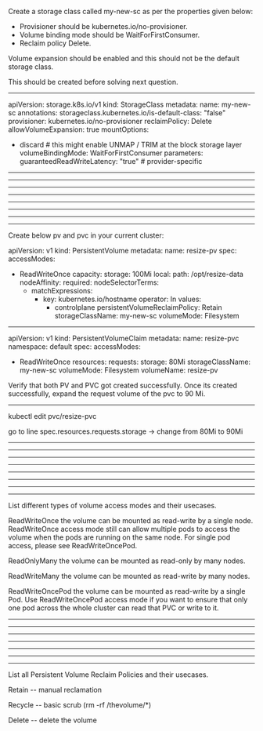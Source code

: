 Create a storage class called my-new-sc as per the properties given below:

- Provisioner should be kubernetes.io/no-provisioner. 
- Volume binding mode should be WaitForFirstConsumer.
- Reclaim policy Delete.

Volume expansion should be enabled and this should not be the default storage class.

This should be created before solving next question.


*********************************************************************

apiVersion: storage.k8s.io/v1
kind: StorageClass
metadata:
  name: my-new-sc
  annotations:
    storageclass.kubernetes.io/is-default-class: "false"
provisioner: kubernetes.io/no-provisioner
reclaimPolicy: Delete
allowVolumeExpansion: true
mountOptions:
  - discard # this might enable UNMAP / TRIM at the block storage layer
volumeBindingMode: WaitForFirstConsumer
parameters:
  guaranteedReadWriteLatency: "true" # provider-specific

*********************************************************************


------------------------------------------------------------------
------------------------------------------------------------------
------------------------------------------------------------------
------------------------------------------------------------------
------------------------------------------------------------------
------------------------------------------------------------------
------------------------------------------------------------------


Create below pv and pvc in your current cluster:

apiVersion: v1
kind: PersistentVolume
metadata:
  name: resize-pv
spec:
  accessModes:
  - ReadWriteOnce
  capacity:
    storage: 100Mi
  local:
    path: /opt/resize-data
  nodeAffinity:
    required:
      nodeSelectorTerms:
      - matchExpressions:
        - key: kubernetes.io/hostname
          operator: In
          values:
          - controlplane
  persistentVolumeReclaimPolicy: Retain
  storageClassName: my-new-sc
  volumeMode: Filesystem
---
apiVersion: v1
kind: PersistentVolumeClaim
metadata:
  name: resize-pvc
  namespace: default
spec:
  accessModes:
  - ReadWriteOnce
  resources:
    requests:
      storage: 80Mi
  storageClassName: my-new-sc
  volumeMode: Filesystem
  volumeName: resize-pv

Verify that both PV and PVC got created successfully. Once its created successfully, expand the request volume of the pvc to 90 Mi.

*********************************************************************

kubectl edit pvc/resize-pvc

go to line spec.resources.requests.storage -> change from 80Mi to 90Mi

*********************************************************************


------------------------------------------------------------------
------------------------------------------------------------------
------------------------------------------------------------------
------------------------------------------------------------------
------------------------------------------------------------------
------------------------------------------------------------------
------------------------------------------------------------------


List different types of volume access modes and their usecases.

ReadWriteOnce
the volume can be mounted as read-write by a single node. ReadWriteOnce access mode still can allow multiple pods to access the volume when the pods are running on the same node. For single pod access, please see ReadWriteOncePod.

ReadOnlyMany
the volume can be mounted as read-only by many nodes.

ReadWriteMany
the volume can be mounted as read-write by many nodes.

ReadWriteOncePod
the volume can be mounted as read-write by a single Pod. Use ReadWriteOncePod access mode if you want to ensure that only one pod across the whole cluster can read that PVC or write to it.



------------------------------------------------------------------
------------------------------------------------------------------
------------------------------------------------------------------
------------------------------------------------------------------
------------------------------------------------------------------
------------------------------------------------------------------
------------------------------------------------------------------
List all Persistent Volume Reclaim Policies and their usecases.

Retain -- manual reclamation

Recycle -- basic scrub (rm -rf /thevolume/*)

Delete -- delete the volume